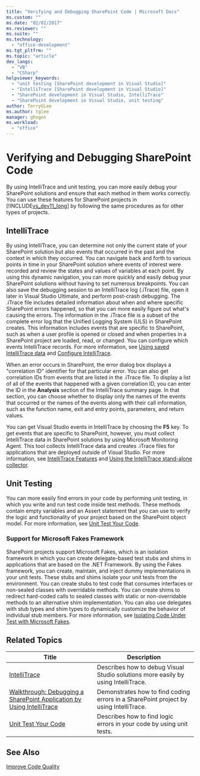 ```yaml
---
title: "Verifying and Debugging SharePoint Code | Microsoft Docs"
ms.custom: ""
ms.date: "02/02/2017"
ms.reviewer: ""
ms.suite: ""
ms.technology: 
  - "office-development"
ms.tgt_pltfrm: ""
ms.topic: "article"
dev_langs: 
  - "VB"
  - "CSharp"
helpviewer_keywords: 
  - "unit testing [SharePoint development in Visual Studio]"
  - "IntelliTrace [SharePoint development in Visual Studio]"
  - "SharePoint development in Visual Studio, IntelliTrace"
  - "SharePoint development in Visual Studio, unit testing"
author: TerryGLee
ms.author: tglee
manager: ghogen
ms.workload: 
  - "office"
---
```

# Verifying and Debugging SharePoint Code
  By using IntelliTrace and unit testing, you can more easily debug your SharePoint solutions and ensure that each method in them works correctly. You can use these features for SharePoint projects in [!INCLUDE[vs_dev11_long](../sharepoint/includes/vs-dev11-long-md.md)] by following the same procedures as for other types of projects.  
  
## IntelliTrace  
 By using IntelliTrace, you can determine not only the current state of your SharePoint solution but also events that occurred in the past and the context in which they occurred. You can navigate back and forth to various points in time in your SharePoint solution where events of interest were recorded and review the states and values of variables at each point. By using this dynamic navigation, you can more quickly and easily debug your SharePoint solutions without having to set numerous breakpoints. You can also save the debugging session to an IntelliTrace log (.iTrace) file, open it later in Visual Studio Ultimate, and perform post-crash debugging. The .iTrace file includes detailed information about when and where specific SharePoint errors happened, so that you can more easily figure out what's causing the errors. The information in the .iTrace file is a subset of the complete error log that the Unified Logging System (ULS) in SharePoint creates. This information includes events that are specific to SharePoint, such as when a user profile is opened or closed and when properties in a SharePoint project are loaded, read, or changed. You can configure which events IntelliTrace records. For more information, see [Using saved IntelliTrace data](/visualstudio/debugger/using-saved-intellitrace-data) and [Configure IntelliTrace](http://msdn.microsoft.com/en-us/7657ecab-e07e-4b1b-872d-f05d966be37e).  
  
 When an error occurs in SharePoint, the error dialog box displays a "correlation ID" identifier for that particular error. You can also get correlation IDs from events that are listed in the .iTrace file. To display a list of all of the events that happened with a given correlation ID, you can enter the ID in the **Analysis** section of the IntelliTrace summary page. In that section, you can choose whether to display only the names of the events that occurred or the names of the events along with their call information, such as the function name, exit and entry points, parameters, and return values.  
  
 You can get Visual Studio events in IntelliTrace by choosing the **F5** key. To get events that are specific to SharePoint, however, you must collect IntelliTrace data in SharePoint solutions by using Microsoft Monitoring Agent. This tool collects IntelliTrace data and creates .iTrace files for applications that are deployed outside of Visual Studio. For more information, see [IntelliTrace Features](/visualstudio/debugger/intellitrace-features) and [Using the IntelliTrace stand-alone collector](/visualstudio/debugger/using-the-intellitrace-stand-alone-collector).  
  
## Unit Testing  
 You can more easily find errors in your code by performing unit testing, in which you write and run test code inside test methods. These methods contain empty variables and an Assert statement that you can use to verify the logic and functionality of your project based on the SharePoint object model. For more information, see [Unit Test Your Code](/visualstudio/test/unit-test-your-code).  
  
### Support for Microsoft Fakes Framework  
 SharePoint projects support Microsoft Fakes, which is an isolation framework in which you can create delegate-based test stubs and shims in applications that are based on the .NET Framework. By using the Fakes framework, you can create, maintain, and inject dummy implementations in your unit tests. These stubs and shims isolate your unit tests from the environment. You can create stubs to test code that consumes interfaces or non-sealed classes with overridable methods. You can create shims to redirect hard-coded calls to sealed classes with static or non-overridable methods to an alternative shim implementation. You can also use delegates with stub types and shim types to dynamically customize the behavior of individual stub members. For more information, see [Isolating Code Under Test with Microsoft Fakes](/visualstudio/test/isolating-code-under-test-with-microsoft-fakes).  
  
## Related Topics  
  
|Title|Description|  
|-----------|-----------------|  
|[IntelliTrace](/visualstudio/debugger/intellitrace)|Describes how to debug Visual Studio solutions more easily by using IntelliTrace.|  
|[Walkthrough: Debugging a SharePoint Application by Using IntelliTrace](../sharepoint/walkthrough-debugging-a-sharepoint-application-by-using-intellitrace.md)|Demonstrates how to find coding errors in a SharePoint project by using IntelliTrace.|  
|[Unit Test Your Code](/visualstudio/test/unit-test-your-code)|Describes how to find logic errors in your code by using unit tests.|  
  
## See Also  
 [Improve Code Quality](/visualstudio/test/improve-code-quality)  
  
  